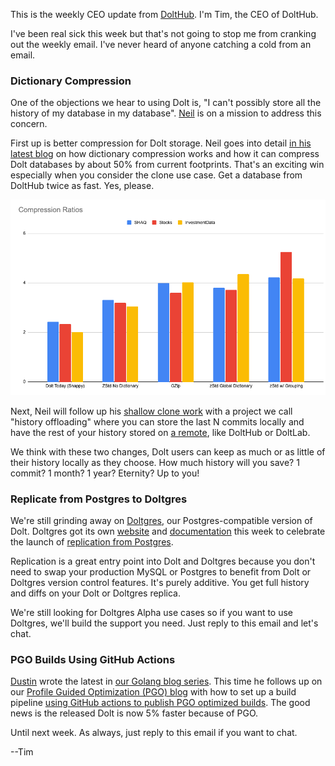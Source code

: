 This is the weekly CEO update from [DoltHub](https://www.dolthub.com/). I'm Tim, the CEO of DoltHub. 

I've been real sick this week but that's not going to stop me from cranking out the weekly email. I've never heard of anyone catching a cold from an email.

### Dictionary Compression

One of the objections we hear to using Dolt is, "I can't possibly store all the history of my database in my database". [Neil](https://www.dolthub.com/team#neil) is on a mission to address this concern. 

First up is better compression for Dolt storage. Neil goes into detail [in his latest blog](https://www.dolthub.com/blog/2024-04-22-dolt-storage-dictionaries/) on how dictionary compression works and how it can compress Dolt databases by about 50% from current footprints. That's an exciting win especially when you consider the clone use case. Get a database from DoltHub twice as fast. Yes, please.

[![Compression Ratios](../images/compression-ratios.png)](https://www.dolthub.com/blog/2024-04-22-dolt-storage-dictionaries/)

Next, Neil will follow up his [shallow clone work](https://www.dolthub.com/blog/2024-02-21-shallow-clone/) with a project we call "history offloading" where you can store the last N commits locally and have the rest of your history stored on [a remote](https://www.dolthub.com/blog/2024-04-25-why-remotes/), like DoltHub or DoltLab. 

We think with these two changes, Dolt users can keep as much or as little of their history locally as they choose. How much history will you save? 1 commit? 1 month? 1 year? Eternity? Up to you!

### Replicate from Postgres to Doltgres

We're still grinding away on [Doltgres](https://www.doltgres.com/), our Postgres-compatible version of Dolt. Doltgres got its own [website](https://www.doltgres.com/) and [documentation](https://docs.doltgres.com/) this week to celebrate the launch of [replication from Postgres](https://www.dolthub.com/blog/2024-04-23-announcing-postgres-to-doltgres-replication/). 

Replication is a great entry point into Dolt and Doltgres because you don't need to swap your production MySQL or Postgres to benefit from Dolt or Doltgres version control features. It's purely additive. You get full history and diffs on your Dolt or Doltgres replica.

We're still looking for Doltgres Alpha use cases so if you want to use Doltgres, we'll build the support you need. Just reply to this email and let's chat.

### PGO Builds Using GitHub Actions

[Dustin](https://www.dolthub.com/team#dustin) wrote the latest in [our Golang blog series](https://www.dolthub.com/blog/?q=golang). This time he follows up on our [Profile Guided Optimization (PGO) blog](https://www.dolthub.com/blog/2024-02-02-profile-guided-optimization/) with how to set up a build pipeline [using GitHub actions to publish PGO optimized builds](https://www.dolthub.com/blog/2024-04-19-golang-pgo-builds-using-github-actions/). The good news is the released Dolt is now 5% faster because of PGO.

Until next week. As always, just reply to this email if you want to chat.

--Tim